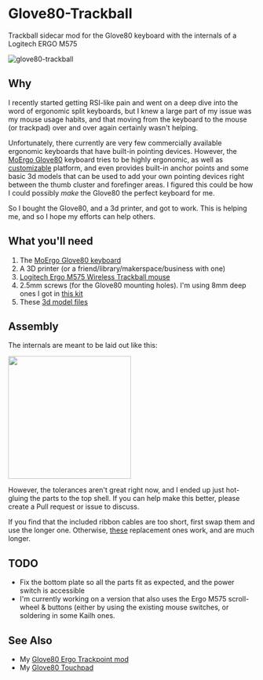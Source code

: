 # Glove80-Trackball

Trackball sidecar mod for the Glove80 keyboard with the internals of a Logitech ERGO M575

![glove80-trackball](https://github.com/user-attachments/assets/fc9dc3ec-b8bb-4951-b5b0-7521a6ddd192)

## Why

I recently started getting RSI-like pain and went on a deep dive into the word of ergonomic split keyboards, but I knew a large part of my issue was my mouse usage habits, and that moving from the keyboard to the mouse (or trackpad) over and over again certainly wasn't helping.

Unfortunately, there currently are very few commercially available ergonomic keyboards that have built-in pointing devices.
However, the [MoErgo Glove80](https://www.moergo.com/collections/glove80-keyboards) keyboard tries to be highly ergonomic, as well as [customizable](https://www.moergo.com/pages/glove80-ergonomic-keyboard-customization) platform, and even provides built-in anchor points and some basic 3d models that can be used to add your own pointing devices right between the thumb cluster and forefinger areas. I figured this could be how I could possibly _make_ the Glove80 the perfect keyboard for me.

So I bought the Glove80, and a 3d printer, and got to work. This is helping me, and so I hope my efforts can help others.

## What you'll need

1. The [MoErgo Glove80 keyboard](https://www.moergo.com/collections/glove80-keyboards)
2. A 3D printer (or a friend/library/makerspace/business with one)
3. [Logitech Ergo M575 Wireless Trackball mouse]([https://ergonomictouchpad.com/ergonomic_touchpad.php](https://www.logitech.com/en-us/products/mice/m575-ergo-wireless-trackball.910-005868.html))
4. 2.5mm screws (for the Glove80 mounting holes). I'm using 8mm deep ones I got in [this kit](https://www.amazon.com/dp/B0BLCFD9HR)
5. These [3d model files](/models/)

## Assembly

The internals are meant to be laid out like this:

<img width="250" src="https://github.com/user-attachments/assets/a0eda7b7-9e3c-4f9b-ac82-552a1bf7dc54">

However, the tolerances aren't great right now, and I ended up just hot-gluing the parts to the top shell. If you can help make this better, please create a Pull request or issue to discuss.

If you find that the included ribbon cables are too short, first swap them and use the longer one. Otherwise, [these](https://www.amazon.com/dp/B07RWTFSG7) replacement ones work, and are much longer.

## TODO

- Fix the bottom plate so all the parts fit as expected, and the power switch is accessible
- I'm currently working on a version that also uses the Ergo M575 scroll-wheel & buttons (either by using the existing mouse switches, or soldering in some Kailh ones.

## See Also

- My [Glove80 Ergo Trackpoint mod](https://github.com/unixmonkey/glove80-trackpoint)
- My [Glove80 Touchpad](https://github.com/unixmonkey/glove80-touchpad)
